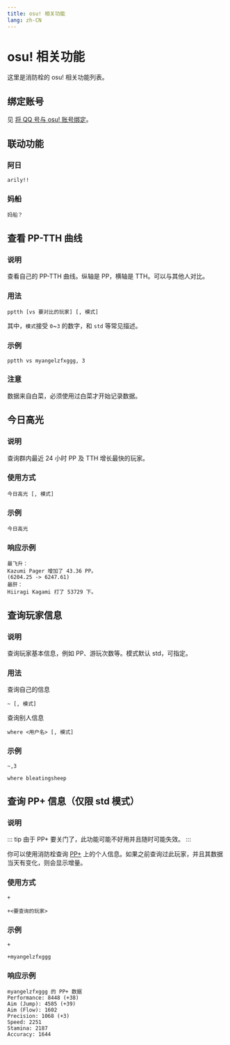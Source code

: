```yaml
---
title: osu! 相关功能
lang: zh-CN
---
```

# osu! 相关功能
这里是消防栓的 osu! 相关功能列表。

## 绑定账号
见 [将 QQ 号与 osu! 账号绑定](bangding.md)。

## 联动功能
### 阿日
```
arily!!
```
### 妈船
```
妈船？
```

## 查看 PP-TTH 曲线
### 说明
查看自己的 PP-TTH 曲线。纵轴是 PP，横轴是 TTH。可以与其他人对比。
### 用法
```
pptth [vs 要对比的玩家] [, 模式]
```
其中，`模式`接受 `0`~`3` 的数字，和 `std` 等常见描述。
### 示例
```
pptth vs myangelzfxggg, 3
```
<!-- ### 响应示例
自己试。 -->
### 注意
数据来自白菜，必须使用过白菜才开始记录数据。

## 今日高光
### 说明
查询群内最近 24 小时 PP 及 TTH 增长最快的玩家。
### 使用方式
```
今日高光 [, 模式]
```
### 示例
```
今日高光
```
### 响应示例
```
最飞升：
Kazumi Pager 增加了 43.36 PP。
(6204.25 -> 6247.61)
最肝：
Hiiragi Kagami 打了 53729 下。
```

## 查询玩家信息
### 说明
查询玩家基本信息，例如 PP、游玩次数等。模式默认 std，可指定。
### 用法
查询自己的信息
```
~ [, 模式]
```
查询别人信息
```
where <用户名> [, 模式]
```
### 示例
```
~,3
```
```
where bleatingsheep
```
<!-- ### 响应示例
自己试。 -->

## 查询 PP+ 信息（仅限 std 模式）
### 说明
::: tip
由于 PP+ 要关门了，此功能可能不好用并且随时可能失效。
:::

你可以使用消防栓查询 [PP+](https://syrin.me/pp+/) 上的个人信息。如果之前查询过此玩家，并且其数据当天有变化，则会显示增量。
### 使用方式
```
+
```
```
+<要查询的玩家>
```
### 示例
```
+
```
```
+myangelzfxggg
```
### 响应示例
```
myangelzfxggg 的 PP+ 数据
Performance: 8448 (+38)
Aim (Jump): 4585 (+39)
Aim (Flow): 1602 
Precision: 1068 (+3)
Speed: 2251 
Stamina: 2187 
Accuracy: 1644 
```